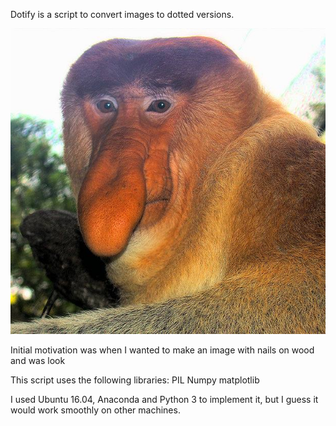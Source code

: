 Dotify is a script to convert images to dotted versions. 


![Monkey](https://github.com/gostopa1/Dotify.py/blob/master/probo.jpg)

Initial motivation was when I wanted to make an image with nails on wood and was look

This script uses the following libraries:
PIL
Numpy
matplotlib

I used Ubuntu 16.04, Anaconda and Python 3 to implement it, but I guess it would work smoothly on other machines.
